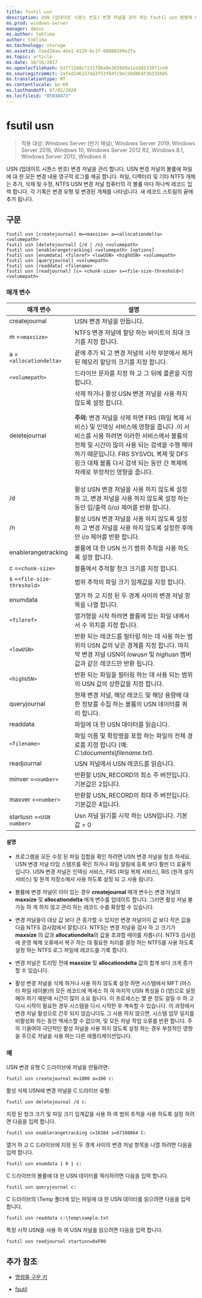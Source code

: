 ```yaml
---
title: fsutil usn
description: USN (업데이트 시퀀스 번호) 변경 저널을 관리 하는 fsutil usn 명령에 대 한 참조 문서입니다.
ms.prod: windows-server
manager: dmoss
ms.author: toklima
author: toklima
ms.technology: storage
ms.assetid: faad34aa-4ba1-4129-bc1f-08088399e2fa
ms.topic: article
ms.date: 10/16/2017
ms.openlocfilehash: b3f71588c7221f0ba8e3659d9a1a1dd133971ce9
ms.sourcegitcommit: 2afed2461574a3f53f84fc9ec28d86df3b335685
ms.translationtype: MT
ms.contentlocale: ko-KR
ms.lasthandoff: 07/02/2020
ms.locfileid: "85930473"
---
```

# <a name="fsutil-usn"></a>fsutil usn

> 적용 대상: Windows Server (반기 채널), Windows Server 2019, Windows Server 2016, Windows 10, Windows Server 2012 R2, Windows 8.1, Windows Server 2012, Windows 8

USN (업데이트 시퀀스 번호) 변경 저널을 관리 합니다. USN 변경 저널의 볼륨에 파일에 대 한 모든 변경 내용 영구적 로그를 제공 합니다. 파일, 디렉터리 및 기타 NTFS 개체는 추가, 삭제 및 수정, NTFS USN 변경 저널 컴퓨터의 각 볼륨 마다 하나씩 레코드 입력 합니다. 각 기록은 변경 유형 및 변경된 개체를 나타냅니다. 새 레코드 스트림의 끝에 추가 됩니다.

## <a name="syntax"></a>구문

```
fsutil usn [createjournal] m=<maxsize> a=<allocationdelta> <volumepath>
fsutil usn [deletejournal] {/d | /n} <volumepath>
fsutil usn [enablerangetracking] <volumepath> [options]
fsutil usn [enumdata] <fileref> <lowUSN> <highUSN> <volumepath>
fsutil usn [queryjournal] <volumepath>
fsutil usn [readdata] <filename>
fsutil usn [readjournal] [c= <chunk-size> s=<file-size-threshold>] <volumepath>
```

### <a name="parameters"></a>매개 변수

| 매개 변수 | 설명 |
| --------- | ----------- |
| createjournal | USN 변경 저널을 만듭니다. |
| m =`<maxsize>` | NTFS 변경 저널에 할당 하는 바이트의 최대 크기를 지정 합니다. |
| a =`<allocationdelta>` | 끝에 추가 되 고 변경 저널의 시작 부분에서 제거 된 메모리 할당의 크기를 지정 합니다. |
| `<volumepath>` | 드라이브 문자를 지정 하 고 그 뒤에 콜론을 지정 합니다. |
| deletejournal | 삭제 하거나 활성 USN 변경 저널을 사용 하지 않도록 설정 합니다.<p>**주의:** 변경 저널을 삭제 하면 FRS (파일 복제 서비스) 및 인덱싱 서비스에 영향을 줍니다 .이 서비스를 사용 하려면 이러한 서비스에서 볼륨의 전체 및 시간이 많이 사용 되는 검색을 수행 해야 하기 때문입니다. FRS SYSVOL 복제 및 DFS 링크 대체 볼륨 다시 검색 되는 동안 간 복제에 차례로 부정적인 영향을 줍니다. |
| /d | 활성 USN 변경 저널을 사용 하지 않도록 설정 하 고, 변경 저널을 사용 하지 않도록 설정 하는 동안 입/출력 (i/o) 제어를 반환 합니다. |
| /n | 활성 USN 변경 저널을 사용 하지 않도록 설정 하 고 변경 저널을 사용 하지 않도록 설정한 후에만 i/o 제어를 반환 합니다. |
| enablerangetracking | 볼륨에 대 한 USN 쓰기 범위 추적을 사용 하도록 설정 합니다. |
| c =`<chunk-size>` | 볼륨에서 추적할 청크 크기를 지정 합니다. |
| s =`<file-size-threshold>` | 범위 추적의 파일 크기 임계값을 지정 합니다. |
| enumdata | 열거 하 고 지정 된 두 경계 사이의 변경 저널 항목을 나열 합니다. |
| `<fileref>` | 열거형을 시작 하려면 볼륨에 있는 파일 내에서 서 수 위치를 지정 합니다. |
| `<lowUSN>` | 반환 되는 레코드를 필터링 하는 데 사용 하는 범위의 USN 값의 낮은 경계를 지정 합니다. 마지막 변경 저널 USN이 *lowusn* 및 *highusn* 멤버 값과 같은 레코드만 반환 됩니다. |
| `<highUSN>` | 반환 되는 파일을 필터링 하는 데 사용 되는 범위의 USN 값의 상한값을 지정 합니다. |
| queryjournal | 현재 변경 저널, 해당 레코드 및 해당 용량에 대 한 정보를 수집 하는 볼륨의 USN 데이터를 쿼리 합니다. |
| readdata | 파일에 대 한 USN 데이터를 읽습니다. |
| `<filename>` | 파일 이름 및 확장명을 포함 하는 파일의 전체 경로를 지정 합니다 (예: *C:\documents\filename.txt*). |
| readjournal | USN 저널에서 USN 레코드를 읽습니다. |
| minver =`<number>` | 반환할 USN_RECORD의 최소 주 버전입니다. 기본값은 2입니다. |
| maxver =`<number>` | 반환할 USN_RECORD의 최대 주 버전입니다. 기본값은 4입니다. |
| startusn =`<USN number>` | Usn 저널 읽기를 시작 하는 USN입니다. 기본값 = 0 |

#### <a name="remarks"></a>설명

- 프로그램을 모든 수정 된 파일 집합을 확인 하려면 USN 변경 저널을 참조 하세요. USN 변경 저널 타임 스탬프를 확인 하거나 파일 알림에 등록 보다 훨씬 더 효율적입니다. USN 변경 저널은 인덱싱 서비스, FRS (파일 복제 서비스), RIS (원격 설치 서비스) 및 원격 저장소에서 사용 하도록 설정 되 고 사용 됩니다.

- 볼륨에 변경 저널이 이미 있는 경우 **createjournal** 매개 변수는 변경 저널의 **maxsize** 및 **allocationdelta** 매개 변수를 업데이트 합니다. 그러면 활성 저널 불가능 하 게 하지 않고 관리 하는 레코드 수를 확장할 수 있습니다.

- 변경 저널을이 대상 값 보다 큰 증가할 수 있지만 변경 저널이이 값 보다 작은 값을 다음 NTFS 검사점에서 잘립니다. NTFS는 변경 저널을 검사 하 고 크기가 **maxsize** 의 값과 **allocationdelta**의 값을 초과할 때이를 자릅니다. NTFS 검사점에 운영 체제 오류에서 복구 하는 데 필요한 처리를 결정 하는 NTFS를 사용 하도록 설정 하는 NTFS 로그 파일에 레코드를 기록 합니다.

- 변경 저널은 트리밍 전에 **maxsize** 및 **allocationdelta** 값의 합계 보다 크게 증가할 수 있습니다.

- 활성 변경 저널을 삭제 하거나 사용 하지 않도록 설정 하면 시스템에서 MFT (마스터 파일 테이블)의 모든 레코드에 액세스 하 여 마지막 USN 특성을 0 (영)으로 설정 해야 하기 때문에 시간이 많이 소요 됩니다. 이 프로세스는 몇 분 정도 걸릴 수 하 고 다시 시작이 필요한 경우 시스템을 다시 시작한 후 계속할 수 있습니다. 이 과정에서 변경 저널 활성으로 간주 되지 않습니다도 그 사용 하지 않으면. 시스템 업무 일지를 비활성화 하는 동안 액세스할 수 없으며, 및 모든 저널 작업 오류를 반환 합니다. 주의 기울여야 극단적인 활성 저널을 사용 하지 않도록 설정 하는 경우 부정적인 영향을 주므로 저널을 사용 하는 다른 애플리케이션입니다.

### <a name="examples"></a>예

USN 변경 유형 C 드라이브에 저널을 만들려면:

```
fsutil usn createjournal m=1000 a=100 c:
```

활성 삭제 USN에 변경 저널을 C 드라이브 유형:

```
fsutil usn deletejournal /d c:
```

지정 된 청크 크기 및 파일 크기 임계값을 사용 하 여 범위 추적을 사용 하도록 설정 하려면 다음을 입력 합니다.

```
fsutil usn enablerangetracking c=16384 s=67108864 C:
```

열거 하 고 C 드라이브에 지정 된 두 경계 사이의 변경 저널 항목을 나열 하려면 다음을 입력 합니다.

```
fsutil usn enumdata 1 0 1 c:
```

C 드라이브의 볼륨에 대 한 USN 데이터를 쿼리하려면 다음을 입력 합니다.

```
fsutil usn queryjournal c:
```

C 드라이브의 \Temp 폴더에 있는 파일에 대 한 USN 데이터를 읽으려면 다음을 입력 합니다.

```
fsutil usn readdata c:\temp\sample.txt
```

특정 시작 USN을 사용 하 여 USN 저널을 읽으려면 다음을 입력 합니다.

```
fsutil usn readjournal startusn=0xF00
```

## <a name="additional-references"></a>추가 참조

- [명령줄 구문 키](command-line-syntax-key.md)

- [fsutil](fsutil.md)
